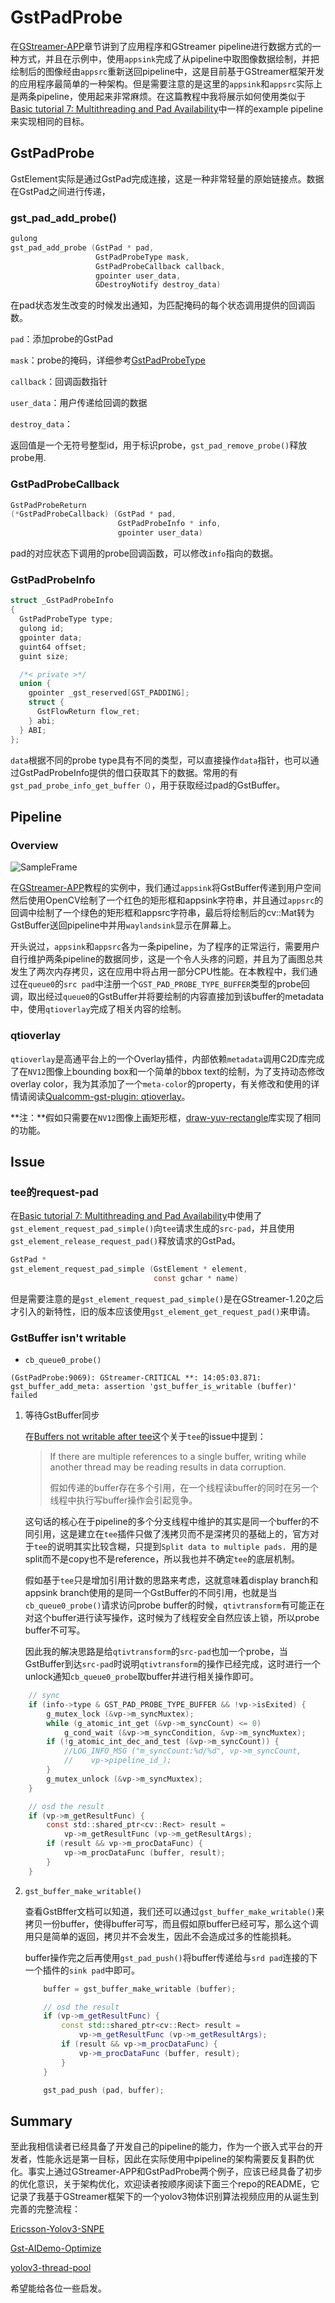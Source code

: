 # GstPadProbe

在[GStreamer-APP](https://ricardolu.gitbook.io/gstreamer/application-development/app)章节讲到了应用程序和GStreamer pipeline进行数据方式的一种方式，并且在示例中，使用`appsink`完成了从pipeline中取图像数据绘制，并把绘制后的图像经由`appsrc`重新送回pipeline中，这是目前基于GStreamer框架开发的应用程序最简单的一种架构。但是需要注意的是这里的`appsink`和`appsrc`实际上是两条pipeline，使用起来非常麻烦。在这篇教程中我将展示如何使用类似于[Basic tutorial 7: Multithreading and Pad Availability](https://ricardolu.gitbook.io/gstreamer/basic-theory/basic-tutorial-7-multithreading-and-pad-availability)中一样的example pipeline来实现相同的目标。

## GstPadProbe

GstElement实际是通过GstPad完成连接，这是一种非常轻量的原始链接点。数据在GstPad之间进行传递，

### gst_pad_add_probe()

```c
gulong
gst_pad_add_probe (GstPad * pad,
                   GstPadProbeType mask,
                   GstPadProbeCallback callback,
                   gpointer user_data,
                   GDestroyNotify destroy_data)
```

在pad状态发生改变的时候发出通知，为匹配掩码的每个状态调用提供的回调函数。

`pad`：添加probe的GstPad

`mask`：probe的掩码，详细参考[GstPadProbeType](https://gstreamer.freedesktop.org/documentation/gstreamer/gstpad.html?gi-language=c#GstPadProbeType)

`callback`：回调函数指针

`user_data`：用户传递给回调的数据

`destroy_data`：

返回值是一个无符号整型id，用于标识probe，`gst_pad_remove_probe()`释放probe用.

### GstPadProbeCallback

```c
GstPadProbeReturn
(*GstPadProbeCallback) (GstPad * pad,
                        GstPadProbeInfo * info,
                        gpointer user_data)
```

pad的对应状态下调用的probe回调函数，可以修改`info`指向的数据。

### GstPadProbeInfo

```c
struct _GstPadProbeInfo
{
  GstPadProbeType type;
  gulong id;
  gpointer data;
  guint64 offset;
  guint size;

  /*< private >*/
  union {
    gpointer _gst_reserved[GST_PADDING];
    struct {
      GstFlowReturn flow_ret;
    } abi;
  } ABI;
};
```

`data`根据不同的probe type具有不同的类型，可以直接操作`data`指针，也可以通过GstPadProbeInfo提供的借口获取其下的数据。常用的有`gst_pad_probe_info_get_buffer（）`，用于获取经过pad的GstBuffer。

## Pipeline

### Overview

![SampleFrame](images/gstpadprobe/SampleFrame.png)

在[GStreamer-APP](https://ricardolu.gitbook.io/gstreamer/application-development/app)教程的实例中，我们通过`appsink`将GstBuffer传递到用户空间然后使用OpenCV绘制了一个红色的矩形框和appsink字符串，并且通过`appsrc`的回调中绘制了一个绿色的矩形框和appsrc字符串，最后将绘制后的cv::Mat转为GstBuffer送回pipeline中并用`waylandsink`显示在屏幕上。

开头说过，`appsink`和`appsrc`各为一条pipeline，为了程序的正常运行，需要用户自行维护两条pipeline的数据同步，这是一个令人头疼的问题，并且为了画图总共发生了两次内存拷贝，这在应用中将占用一部分CPU性能。在本教程中，我们通过在`queue0`的`src pad`中注册一个`GST_PAD_PROBE_TYPE_BUFFER`类型的probe回调，取出经过`queue0`的GstBuffer并将要绘制的内容直接加到该buffer的metadata中，使用`qtioverlay`完成了相关内容的绘制。

### qtioverlay

`qtioverlay`是高通平台上的一个Overlay插件，内部依赖`metadata`调用C2D库完成了在`NV12`图像上bounding box和一个简单的bbox text的绘制，为了支持动态修改overlay color，我为其添加了一个`meta-color`的property，有关修改和使用的详情请阅读[Qualcomm-gst-plugin: qtioverlay](https://ricardolu.gitbook.io/gstreamer/qualcomm-gstreamer-plugins/qtioverlay)。

**注：**假如只需要在`NV12`图像上画矩形框，[draw-yuv-rectangle](https://github.com/gesanqiu/draw-rectangle-on-YUV)库实现了相同的功能。

## Issue

### tee的request-pad

在[Basic tutorial 7: Multithreading and Pad Availability](https://ricardolu.gitbook.io/gstreamer/basic-theory/basic-tutorial-7-multithreading-and-pad-availability)中使用了`gst_element_request_pad_simple()`向`tee`请求生成的`src-pad`，并且使用`gst_element_release_request_pad()`释放请求的GstPad。

```c
GstPad *
gst_element_request_pad_simple (GstElement * element,
                                const gchar * name)
```

但是需要注意的是`gst_element_request_pad_simple()`是在GStreamer-1.20之后才引入的新特性，旧的版本应该使用`gst_element_get_request_pad()`来申请。

### GstBuffer isn't writable

- `cb_queue0_probe()`

```shell
(GstPadProbe:9069): GStreamer-CRITICAL **: 14:05:03.871: gst_buffer_add_meta: assertion 'gst_buffer_is_writable (buffer)' failed
```

1. 等待GstBuffer同步

   在[Buffers not writable after tee](https://gitlab.freedesktop.org/gstreamer/gstreamer/-/issues/609)这个关于`tee`的issue中提到：

   > If there are multiple references to a single buffer, writing while another thread may be reading results in data corruption.
   >
   > 假如传递的buffer存在多个引用，在一个线程读buffer的同时在另一个线程中执行写buffer操作会引起竞争。

   这句话的核心在于pipeline的多个分支线程中维护的其实是同一个buffer的不同引用，这是建立在`tee`插件只做了浅拷贝而不是深拷贝的基础上的，官方对于`tee`的说明其实比较含糊，只提到`Split data to multiple pads. `用的是split而不是copy也不是reference，所以我也并不确定`tee`的底层机制。

   假如基于`tee`只是增加引用计数的思路来考虑，这就意味着display branch和appsink branch使用的是同一个GstBuffer的不同引用，也就是当`cb_queue0_probe()`请求访问probe buffer的时候，`qtivtransform`有可能正在对这个buffer进行读写操作，这时候为了线程安全自然应该上锁，所以probe buffer不可写。

   因此我的解决思路是给`qtivtransform`的`src-pad`也加一个probe，当GstBuffer到达`src-pad`时说明`qtivtransform`的操作已经完成，这时进行一个unlock通知`cb_queue0_probe`取buffer并进行相关操作即可。

```c
    // sync
    if (info->type & GST_PAD_PROBE_TYPE_BUFFER && !vp->isExited) {
        g_mutex_lock (&vp->m_syncMuxtex);
        while (g_atomic_int_get (&vp->m_syncCount) <= 0)
            g_cond_wait (&vp->m_syncCondition, &vp->m_syncMuxtex);
        if (!g_atomic_int_dec_and_test (&vp->m_syncCount)) {
            //LOG_INFO_MSG ("m_syncCount:%d/%d", vp->m_syncCount,
            //    vp->pipeline_id_);
        }
        g_mutex_unlock (&vp->m_syncMuxtex);
    }

    // osd the result
    if (vp->m_getResultFunc) {
        const std::shared_ptr<cv::Rect> result =
            vp->m_getResultFunc (vp->m_getResultArgs);
        if (result && vp->m_procDataFunc) {
            vp->m_procDataFunc (buffer, result);
        }
    }
```

2. `gst_buffer_make_writable()`

   查看GstBffer文档可以知道，我们还可以通过`gst_buffer_make_writable()`来拷贝一份buffer，使得buffer可写，而且假如原buffer已经可写，那么这个调用只是简单的返回，拷贝并不会发生，因此不会造成过多的性能损耗。

   buffer操作完之后再使用`gst_pad_push()`将buffer传递给与`srd pad`连接的下一个插件的`sink pad`中即可。

   ```c++
       buffer = gst_buffer_make_writable (buffer);
   
       // osd the result
       if (vp->m_getResultFunc) {
           const std::shared_ptr<cv::Rect> result =
               vp->m_getResultFunc (vp->m_getResultArgs);
           if (result && vp->m_procDataFunc) {
               vp->m_procDataFunc (buffer, result);
           }
       }
   
       gst_pad_push (pad, buffer);
   ```

## Summary

至此我相信读者已经具备了开发自己的pipeline的能力，作为一个嵌入式平台的开发者，性能永远是第一目标，因此在实际使用中pipeline的架构需要反复斟酌优化。事实上通过GStreamer-APP和GstPadProbe两个例子，应该已经具备了初步的优化意识，关于架构优化，欢迎读者按顺序阅读下面三个repo的README，它记录了我基于GStreamer框架下的一个yolov3物体识别算法视频应用的从诞生到完善的完整流程：

[Ericsson-Yolov3-SNPE](https://github.com/gesanqiu/Ericsson-Yolov3-SNPE)

[Gst-AIDemo-Optimize](https://github.com/gesanqiu/Gst-AIDemo-Optimize)

[yolov3-thread-pool](https://github.com/gesanqiu/yolov3-thread-pool)

希望能给各位一些启发。

